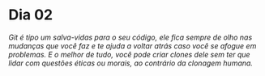 # Dia 02

_Git é tipo um salva-vidas para o seu código, ele fica sempre de olho nas mudanças que você faz e te ajuda a voltar atrás caso você se afogue em problemas. E o melhor de tudo, você pode criar clones dele sem ter que lidar com questões éticas ou morais, ao contrário da clonagem humana._
